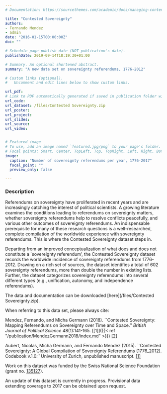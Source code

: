 ```yaml
---
# Documentation: https://sourcethemes.com/academic/docs/managing-content/

title: "Contested Sovereignty"
authors: 
- Fernando Mendez
- admin
date: "2016-01-15T00:00:00Z"
doi: ""

# Schedule page publish date (NOT publication's date).
publishDate: 2019-09-14T18:19:30+01:00

# Summary. An optional shortened abstract.
summary: "A new data set on sovereignty referendums, 1776-2012"

# Custom links (optional).
#   Uncomment and edit lines below to show custom links.

url_pdf: 
# Link to PDF automatically generated if saved in publication folder with same name as folder
url_code: 
url_dataset: /files/Contested Sovereignty.zip
url_poster:
url_project:
url_slides:
url_source:
url_video:


# Featured image
# To use, add an image named `featured.jpg/png` to your page's folder. 
# Focal points: Smart, Center, TopLeft, Top, TopRight, Left, Right, BottomLeft, Bottom, BottomRight.
image:
  caption: "Number of sovereignty referendums per year, 1776-2017"
  focal_point: ""
  preview_only: false

---
```



### Description ###

Referendums on sovereignty have proliferated in recent years and are increasingly catching the interest of political scientists. A growing literature examines the conditions leading to referendums on sovereignty matters, whether sovereignty referendums help to resolve conflicts peacefully, and various other outcomes of sovereignty referendums. An indispensable prerequisite for many of these research questions is a well-researched, complete compilation of the worldwide experience with sovereignty referendums. This is where the Contested Sovereignty dataset steps in. 

Departing from an improved conceptualization of what does and does not constitute a `sovereignty referendum’, the Contested Sovereignty dataset records the worldwide incidence of sovereignty referendums from 1776-2012. Drawing on a rich set of sources, the dataset identifies a total of 602 sovereignty referendums, more than double the number in existing lists. Further, the dataset categorizes sovereignty referendums into several different types (e.g., unification, autonomy, and independence referendums). 

The data and documentation can be downloaded [here](/files/Contested Sovereignty.zip).

When referring to this data set, please always cite:

Mendez, Fernando, and Micha Germann (2018). ``Contested Sovereignty: Mapping Referendums on Sovereignty over Time and Space.’’ *British Journal of Political Science* 48(1):141-165. [[1]]({{< ref "/publication/MendezGermann2018/index.md" >}}) [[2]](https://doi.org/10.1017/S0007123415000563)

Aubert, Nicolas, Micha Germann, and Fernando Mendez (2015). ``Contested Sovereignty:
A Global Compilation of Sovereignty Referendums (1776_2012). Codebook v.1.0.’’ University of Zurich, unpublished manuscript. [[1]](/files/Contested_Sovereignty_Codebook_v1.0.pdf)

Work on this dataset was funded by the Swiss National Science Foundation (grant no. [135127](http://p3.snf.ch/project-135127)).

An update of this dataset is currently in progress. Provisional data extending coverage to 2017 can be obtained upon request.